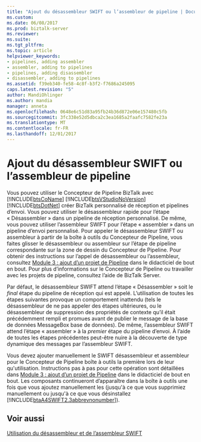 ```yaml
---
title: "Ajout du désassembleur SWIFT ou l’assembleur de pipeline | Documents Microsoft"
ms.custom: 
ms.date: 06/08/2017
ms.prod: biztalk-server
ms.reviewer: 
ms.suite: 
ms.tgt_pltfrm: 
ms.topic: article
helpviewer_keywords:
- pipelines, adding assembler
- assembler, adding to pipelines
- pipelines, adding disassembler
- disassembler, adding to pipelines
ms.assetid: f39eb340-fe58-4c8f-b3f2-f7686a245095
caps.latest.revision: "5"
author: MandiOhlinger
ms.author: mandia
manager: anneta
ms.openlocfilehash: 0648e6c51d83a95fb24b36d872e06e157480c5fb
ms.sourcegitcommit: 3fc338e52d5dbca2c3ea1685a2faafc7582fe23a
ms.translationtype: MT
ms.contentlocale: fr-FR
ms.lasthandoff: 12/01/2017
---
```

# <a name="adding-the-swift-disassembler-or-assembler-to-a-pipeline"></a>Ajout du désassembleur SWIFT ou l’assembleur de pipeline
Vous pouvez utiliser le Concepteur de Pipeline BizTalk avec [!INCLUDE[btsCoName](../../includes/btsconame-md.md)] [!INCLUDE[btsVStudioNoVersion](../../includes/btsvstudionoversion-md.md)] [!INCLUDE[btsDotNet](../../includes/btsdotnet-md.md)] créer BizTalk personnalisé de réception et pipelines d’envoi. Vous pouvez utiliser le désassembleur rapide pour l’étape « Désassembler » dans un pipeline de réception personnalisé. De même, vous pouvez utiliser l’assembleur SWIFT pour l’étape « assembler » dans un pipeline d’envoi personnalisé. Pour appeler le désassembleur SWIFT ou assembleur à partir de la boîte à outils du Concepteur de Pipeline, vous faites glisser le désassembleur ou assembleur sur l’étape de pipeline correspondante sur la zone de dessin du Concepteur de Pipeline. Pour obtenir des instructions sur l’appel de désassembleur ou l’assembleur, consultez [Module 3 : ajout d’un projet de Pipeline](../../adapters-and-accelerators/accelerator-swift/module-3-adding-a-pipeline-project.md) dans le didacticiel de bout en bout. Pour plus d’informations sur le Concepteur de Pipeline ou travailler avec les projets de pipeline, consultez l’aide de BizTalk Server.  
  
 Par défaut, le désassembleur SWIFT attend l’étape « Désassembler » soit le *final* étape du pipeline de réception qui est appelé. L’utilisation de toutes les étapes suivantes provoque un comportement inattendu (tels le désassembleur de ne pas appeler des étapes ultérieures, ou le désassembleur de suppression des propriétés de contexte qu’il était précédemment rempli et promues avant de publier le message de la base de données MessageBox base de données). De même, l’assembleur SWIFT attend l’étape « assembler » à la *premier* étape du pipeline d’envoi. À l’aide de toutes les étapes précédentes peut-être nuire à la découverte de type dynamique des messages par l’assembleur SWIFT.  
  
 Vous devez ajouter manuellement le SWIFT désassembleur et assembleur pour le Concepteur de Pipeline boîte à outils la première lors de leur qu'utilisation. Instructions pas à pas pour cette opération sont détaillées dans [Module 3 : ajout d’un projet de Pipeline](../../adapters-and-accelerators/accelerator-swift/module-3-adding-a-pipeline-project.md) dans le didacticiel de bout en bout. Les composants continueront d’apparaître dans la boîte à outils une fois que vous ajoutez manuellement les (jusqu'à ce que vous supprimiez manuellement ou jusqu'à ce que vous désinstallez [!INCLUDE[btaA4SWIFT2.3abbrevnonumber](../../includes/btaa4swift2-3abbrevnonumber-md.md)]).  
  
## <a name="see-also"></a>Voir aussi  
 [Utilisation du désassembleur et de l’assembleur SWIFT](../../adapters-and-accelerators/accelerator-swift/working-with-the-swift-disassembler-and-assembler.md)
